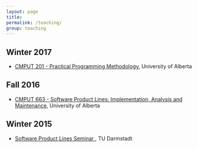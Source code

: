 ```yaml
---
layout: page
title:
permalink: /teaching/
group: teaching
---
```


## Winter 2017

* [CMPUT 201 - Practical Programming Methodology](https://www.ualberta.ca/computing-science/undergraduate-studies/course-directory/courses/practical-programming-methodology), University of Alberta

## Fall 2016

* [CMPUT 663 - Software Product Lines: Implementation, Analysis and Maintenance](https://www.ualberta.ca/computing-science/graduate-studies/course-directory/courses/software-product-lines), University of Alberta

## Winter 2015

* [Software Product Lines Seminar ](http://www.stg.tu-darmstadt.de/teaching/courses/ws_2014_1/software_produkt_linien/inhalt_mit_marginalienspalte_10.en.jsp), TU Darmstadt
